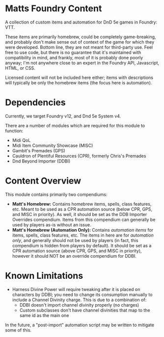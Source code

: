 # Matts Foundry Content
A collection of custom items and automation for DnD 5e games in Foundry: VTT.

These items are primarily homebrew, could be completely game-breaking, and probably don't make sense out of context of the game for which they were developed.  Bottom line, they are not meant for third-party use.  Feel free to use code, but there is no guarantee that it's maintained with compatibility in mind, and frankly, most of it is probably done poorly anyway; I'm not anywhere close to an expert in the Foundry API, Javascript, HTML, or CSS.

Licensed content will not be included here either; items with descriptions will typically be only the homebrew items (the focus here is automation).

# Dependencies
Currently, we target Foundry v12, and Dnd 5e System v4.

There are a number of modules which are required for this module to function:

- Midi QoL
- Midi Item Community Showcase (MISC)
- Gambit's Premades (GPS)
- Cauldron of Plentiful Resources (CPR), formerly Chris's Premades
- Dnd Beyond Importer (DDBI)

# Content Overview
This module contains primarily two compendiums:

- **Matt's Homebrew:** Contains homebrew items, spells, class features, etc.  Meant to be used as a CPR automation source (below CPR, GPS, and MISC in priority).  As well, it should be set as the DDB Importer Overrides compendium.  Items from this compendium can generally be used by players as-is without an issue.
- **Matt's Homebrew (Automation Only):** Contains _automation items_ for items, spells, class features, etc.  The items in here are for _automation only_, and generally should not be used by players (in fact, this compendium is hidden from players by default).  It should be set as a CPR automation source (above CPR, GPS, and MISC in priority), however it should NOT be an override compendium for DDBI.

# Known Limitations
- Harness Divine Power will require tweaking after it is placed on characters by DDBI; you need to change its consumption manually to include a Channel Divinity charge.  This is due to a combination of:
    - DDBI doesn't import channel divinity properly (no charges)
    - Custom subclasses don't have channel divinities that map to the same id as the main one

In the future, a "post-import" automation script may be written to mitigate some of this.
